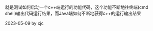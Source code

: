 就是测试如何启动一个c++端运行的功能代码，这个功能不断地往终端(cmd  shell)输出代码运行结果，而Java端如何不断地获得c++的运行输出结果





2023-05-09   by   xjc


